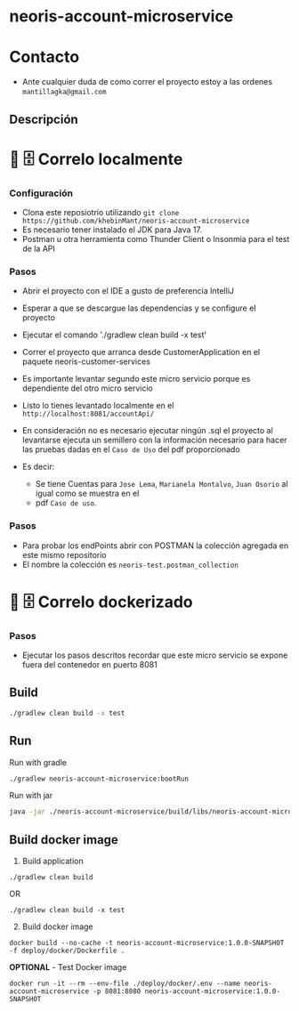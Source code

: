 # neoris-account-microservice

# Contacto

- Ante cualquier duda de como correr el proyecto estoy a las ordenes
  `mantillagka@gmail.com`


## Descripción

# 💾 🗄️  Correlo localmente

### Configuración

- Clona este reposiotrio utilizando `git clone https://github.com/khebinMant/neoris-account-microservice`
- Es necesario tener instalado el JDK para Java 17.
- Postman u otra herramienta como Thunder Client o Insonmia para el test de la API

### Pasos
- Abrir el proyecto con el IDE a gusto de preferencia IntelliJ
- Esperar a que se descargue las dependencias y se configure el proyecto
- Ejecutar el comando './gradlew clean build -x test'
- Correr el proyecto que arranca desde CustomerApplication en el paquete neoris-customer-services
- Es importante levantar segundo este micro servicio porque es dependiente del otro micro servicio
- Listo lo tienes levantado localmente en el `http://localhost:8081/accountApi/`
- En consideración no es necesario ejecutar ningún .sql el proyecto al levantarse ejecuta un semillero
  con la información necesario para hacer las pruebas dadas en el `Caso de Uso` del pdf proporcionado

- Es decir:
    - Se tiene Cuentas para `Jose Lema`, `Marianela Montalvo`,  `Juan Osorio` al igual como se muestra en el 
    - pdf `Caso de uso`.

### Pasos
- Para probar los endPoints abrir con POSTMAN la colección agregada en este mismo repositorio
- El nombre la colección es `neoris-test.postman_collection`


# 💾 🗄️  Correlo dockerizado
### Pasos
- Ejecutar los pasos descritos recordar que este micro servicio se expone fuera del contenedor en puerto 8081


## Build

```bash
./gradlew clean build -x test
```

## Run

Run with gradle

```bash
./gradlew neoris-account-microservice:bootRun
```

Run with jar

```bash
java -jar ./neoris-account-microservice/build/libs/neoris-account-microservice-1.0.0-SNAPSHOT.jar
```

## Build docker image

1) Build application

```shell
./gradlew clean build

```
OR
```shell
./gradlew clean build -x test
```

2) Build docker image

```shell
docker build --no-cache -t neoris-account-microservice:1.0.0-SNAPSHOT -f deploy/docker/Dockerfile .
```

**OPTIONAL** - Test Docker image

```shell
docker run -it --rm --env-file ./deploy/docker/.env --name neoris-account-microservice -p 8081:8080 neoris-account-microservice:1.0.0-SNAPSHOT
```
